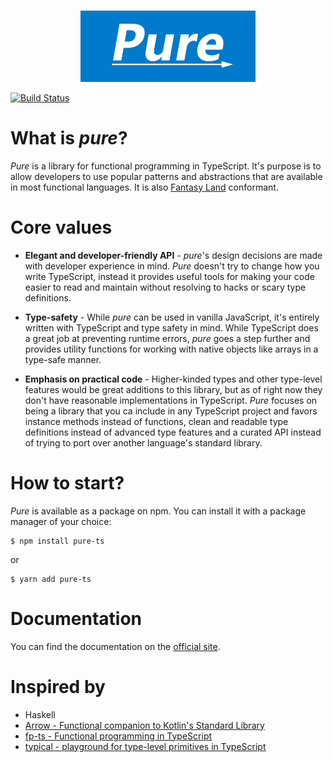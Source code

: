 <h3 align="center">
  <img align="center" src="assets/logo.png" alt="Pure logo" width="280" />
</h3

<a href="https://travis-ci.org/gigobyte/pure"><img src="https://travis-ci.org/gigobyte/pure.svg?branch=master" alt="Build Status"></a>

# What is _pure_?

<i>Pure</i> is a library for functional programming in TypeScript.
It's purpose is to allow developers to use popular patterns and abstractions that are available in most functional languages.
It is also <a href="https://github.com/fantasyland/fantasy-land">Fantasy Land</a> conformant.

# Core values

* **Elegant and developer-friendly API** - <i>pure</i>'s design decisions are made with developer experience in mind. <i>Pure</i> doesn't try to change how you write TypeScript, instead it provides useful tools for making your code easier to read and maintain without resolving to hacks or scary type definitions.

* **Type-safety** - While <i>pure</i> can be used in vanilla JavaScript, it's entirely written with TypeScript and type safety in mind. While TypeScript does a great job at preventing runtime errors, <i>pure</i> goes a step further and provides utility functions for working with native objects like arrays in a type-safe manner.

* **Emphasis on practical code** - Higher-kinded types and other type-level features would be great additions to this library, but as of right now they don't have reasonable implementations in TypeScript. <i>Pure</i> focuses on being a library that you ca include in any TypeScript project and favors instance methods instead of functions, clean and readable type definitions instead of advanced type features and a curated API instead of trying to port over another language's standard library.

# How to start?

<i>Pure</i> is available as a package on npm. You can install it with a package manager of your choice:

```
$ npm install pure-ts
```
or
```
$ yarn add pure-ts
```

# Documentation

You can find the documentation on the [official site](https://gigobyte.github.io/pure/).

# Inspired by

* Haskell
* [Arrow - Functional companion to Kotlin's Standard Library](http://arrow-kt.io/)
* [fp-ts - Functional programming in TypeScript](https://github.com/gcanti/fp-ts)
* [typical - playground for type-level primitives in TypeScript](https://github.com/tycho01/typical/)

